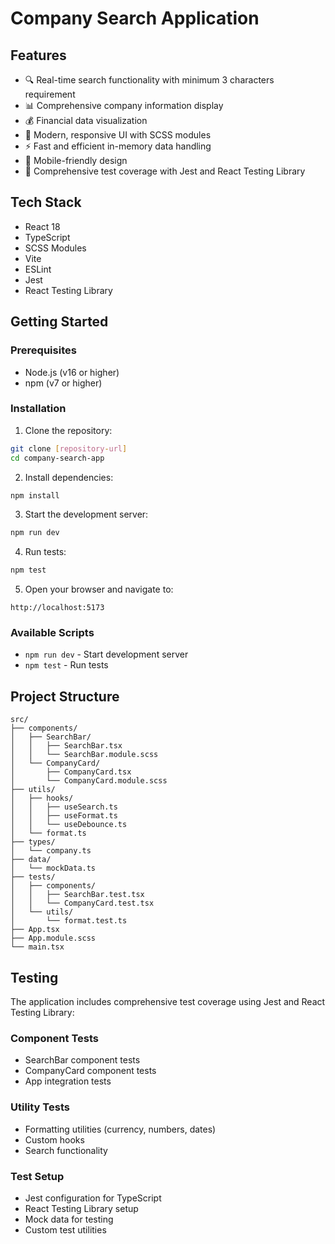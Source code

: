 # Company Search Application

## Features

- 🔍 Real-time search functionality with minimum 3 characters requirement
- 📊 Comprehensive company information display
- 💰 Financial data visualization
- 🎨 Modern, responsive UI with SCSS modules
- ⚡ Fast and efficient in-memory data handling
- 📱 Mobile-friendly design
- 🧪 Comprehensive test coverage with Jest and React Testing Library


## Tech Stack

- React 18
- TypeScript
- SCSS Modules
- Vite
- ESLint
- Jest
- React Testing Library

## Getting Started

### Prerequisites

- Node.js (v16 or higher)
- npm (v7 or higher)

### Installation

1. Clone the repository:
```bash
git clone [repository-url]
cd company-search-app
```

2. Install dependencies:
```bash
npm install
```

3. Start the development server:
```bash
npm run dev
```

4. Run tests:
```bash
npm test
```

5. Open your browser and navigate to:
```
http://localhost:5173
```

### Available Scripts

- `npm run dev` - Start development server
- `npm test` - Run tests

## Project Structure

```
src/
├── components/
│   ├── SearchBar/
│   │   ├── SearchBar.tsx
│   │   └── SearchBar.module.scss
│   └── CompanyCard/
│       ├── CompanyCard.tsx
│       └── CompanyCard.module.scss
├── utils/
│   ├── hooks/
│   │   ├── useSearch.ts
│   │   ├── useFormat.ts
│   │   └── useDebounce.ts
│   └── format.ts
├── types/
│   └── company.ts
├── data/
│   └── mockData.ts
├── tests/
│   ├── components/
│   │   ├── SearchBar.test.tsx
│   │   └── CompanyCard.test.tsx
│   └── utils/
│       └── format.test.ts
├── App.tsx
├── App.module.scss
└── main.tsx
```

## Testing

The application includes comprehensive test coverage using Jest and React Testing Library:

### Component Tests
- SearchBar component tests
- CompanyCard component tests
- App integration tests

### Utility Tests
- Formatting utilities (currency, numbers, dates)
- Custom hooks
- Search functionality

### Test Setup
- Jest configuration for TypeScript
- React Testing Library setup
- Mock data for testing
- Custom test utilities
